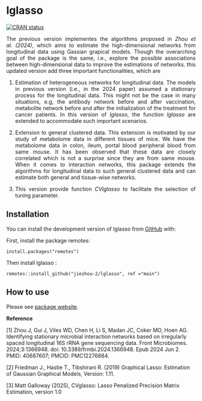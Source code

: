 
<!-- README.md is generated from README.Rmd. Please edit that file -->

# lglasso

<!-- badges: start -->

[![CRAN
status](https://www.r-pkg.org/badges/version/lglasso)](https://CRAN.R-project.org/package=lglasso)
<!-- badges: end -->

<div style="text-align: justify">

The previous version implementes the algorithms proposed in *Zhou et
al. (2024)*, which aims to estimate the high-dimensional networks from
longitudinal data using Gassian grapical models. Though the overarching
goal of the package is the same, i.e., explore the possible associations
between high-dimensional data to improve the estimations of networks.
this updated version add three important functionalities, which are

1)  Estimation of heterogeneous networks for longitudinal data. The
    models in previous version (i.e., in the 2024 paper) assumed a
    stationary process for the longitudinal data. This might not be the
    case in many situations, e.g, the antibody network before and after
    vaccination, metabolite network before and after the initialization
    of the treatment for cancer patients. In this version of *lglasso*,
    the function *lglasso* are extended to accommodate such important
    scenarios.

2)  Extension to general clustered data. This extension is motivated by
    our study of metabolome data in different tissues of mice. We have
    the metabolome data in colon, ileum, portal blood peripheral blood
    from same mouse. It has been observed that these data are closely
    correlated which is not a surprise since they are from same mouse.
    When it comes to interaction networks, this package extends the
    algorithms for longitudinal data to such general clustered data and
    can estimate both general and tissue-wise networks.

3)  This version provide function *CVlglasso* to facilitate the
    selection of tuning parameter.

</div>

## Installation

You can install the development version of lglasso from
[GitHub](https://github.com/) with:

First, install the package remotes:

    install.packages("remotes")

Then install lglasso :

    remotes::install_github("jiezhou-2/lglasso", ref ="main") 

## How to use

Please see [package website](https://jiezhou-2.github.io/lglasso/).

**Reference**

\[1\] Zhou J, Gui J, Viles WD, Chen H, Li S, Madan JC, Coker MO, Hoen
AG. Identifying stationary microbial interaction networks based on
irregularly spaced longitudinal 16S rRNA gene sequencing data. Front
Microbiomes. 2024;3:1366948. doi: 10.3389/frmbi.2024.1366948. Epub 2024
Jun 2. PMID: 40687607; PMCID: PMC12276884.

\[2\] Friedman J., Hastie T., Tibshirani R. (2019) Graphical Lasso:
Estimation of Gaussian Graphical Models, Version: 1.11.

\[3\] Matt Galloway (2025), CVglasso: Lasso Penalized Precision Matrix
Estimation, version 1.0
